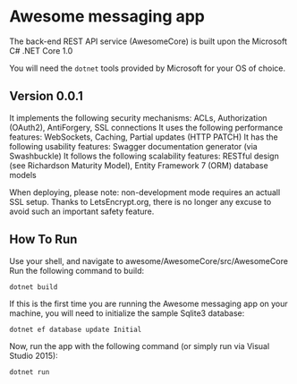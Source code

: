 Awesome messaging app
=====================
The back-end REST API service (AwesomeCore) is built upon the Microsoft C# .NET Core 1.0

You will need the `dotnet` tools provided by Microsoft for your OS of choice.


## Version 0.0.1 ##
It implements the following security mechanisms: ACLs, Authorization (OAuth2), AntiForgery, SSL connections
It uses the following performance features: WebSockets, Caching, Partial updates (HTTP PATCH)
It has the following usability features: Swagger documentation generator (via Swashbuckle)
It follows the following scalability features: RESTful design (see Richardson Maturity Model), Entity Framework 7 (ORM) database models

When deploying, please note: non-development mode requires an actuall SSL setup. Thanks to LetsEncrypt.org, there is no longer any excuse to avoid such an important safety feature.


## How To Run ##

Use your shell, and navigate to awesome/AwesomeCore/src/AwesomeCore
Run the following command to build:

```
dotnet build
```

If this is the first time you are running the Awesome messaging app on your machine, you will need to initialize the sample Sqlite3 database:

```
dotnet ef database update Initial
```

Now, run the app with the following command (or simply run via Visual Studio 2015):

```
dotnet run
```